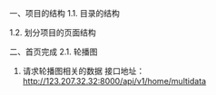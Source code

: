 一、项目的结构
1.1. 目录的结构

1.2. 划分项目的页面结构

二、首页完成
2.1. 轮播图
1. 请求轮播图相关的数据
接口地址：http://123.207.32.32:8000/api/v1/home/multidata






